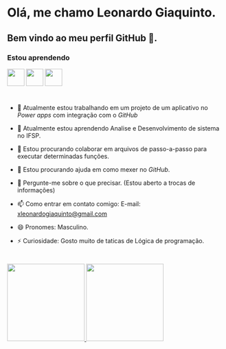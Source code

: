 # Olá, me chamo Leonardo Giaquinto.
## Bem vindo ao meu perfil GitHub 👋.

### Estou aprendendo
  
 <img src="https://cdn.jsdelivr.net/gh/devicons/devicon/icons/javascript/javascript-original.svg" width="40" height="40"/>    <img src="https://cdn.jsdelivr.net/gh/devicons/devicon/icons/cplusplus/cplusplus-original.svg" width="40" height="40"/>    <img src="https://cdn.jsdelivr.net/gh/devicons/devicon/icons/linux/linux-original.svg" width="40" height="40"/>

 #
          
- 🔭 Atualmente estou trabalhando em um projeto de um aplicativo no *Power apps* com integração com o *GitHub* <p>
- 🌱 Atualmente estou aprendendo Analise e Desenvolvimento de sistema no IFSP. <p>
- 👯 Estou procurando colaborar em arquivos de passo-a-passo para executar determinadas funções. <p>
- 🤔 Estou procurando ajuda em como mexer no *GitHub*. <p>
- 💬 Pergunte-me sobre o que precisar. (Estou aberto a trocas de informações) <p>
- 📫 Como entrar em contato comigo: E-mail: xleonardogiaquinto@gmail.com <p>
- 😄 Pronomes: Masculino. <p>
- ⚡ Curiosidade: Gosto muito de taticas de Lógica de programação.  <p>

#
  
<div>
<a href="https://github.com/seu-usuário-aqui">
<img height="180em" src="https://github-readme-stats.vercel.app/api/top-langs/?username=xLeoGia5&layout=compact&langs_count=7&theme=dracula"/>
<img height="180em" src="https://github-readme-stats.vercel.app/api?username=xLeoGia5&show_icons=true&theme=dracula&include_all_commits=true&count_private=true"/>
</div>

